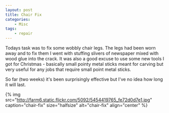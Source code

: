 ```yaml
---
layout: post
title: Chair Fix
categories:
    - Misc
tags:
    - repair
---
```


Todays task was to fix some wobbly chair legs.  The legs had been worn away and to fix them I went with stuffing slivers of newspaper mixed with wood glue into the crack.  It was also a good excuse to use some new tools I got for Christmas - basically small pointy metal sticks meant for carving but very useful for any jobs that require small point metal sticks.

So far (two weeks) it's been surprisingly effective but I've no idea how long it will last.

{% img src="http://farm6.static.flickr.com/5092/5454419765_fe72d0d7e1.jpg" caption="chair-fix" size="halfsize" alt="chair-fix" align="center" %}
